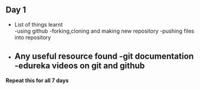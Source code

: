 ## Day 1
- List of things learnt<br>
    -using github
    -forking,cloning and making new repository
    -pushing files into repository

- Any useful resource found
    -git documentation
    -edureka videos on git and github
    -

**Repeat this for all 7 days**
